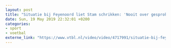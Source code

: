 ```yaml
---
layout: post
title: "Situatie bij Feyenoord liet Stam schrikken: 'Nooit over gesproken'"
date: Sun, 19 May 2019 22:32:01 +0200
categories: 
- sport 
- voetbal 
externe_link: "https://www.vtbl.nl/video/video/4717991/situatie-bij-feyenoord-liet-stam-schrikken-nooit-over-gesproken"
---
```



